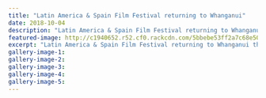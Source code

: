 ```yaml
---
title: "Latin America & Spain Film Festival returning to Whanganui"
date: 2018-10-04
description: "Latin America & Spain Film Festival returning to Whanganui thanks to Beverly, Andrea, Queralt & Marilyn..."
featured-image: http://c1940652.r52.cf0.rackcdn.com/5bbebe53ff2a7c68e500030b/Film-Festival-RCP-4-oct320.jpg
excerpt: "Latin America & Spain Film Festival returning to Whanganui thanks to Beverly Stuart, Andrea Gardner, Queralt Scott & Marilyn Wilkie."
gallery-image-1: 
gallery-image-2: 
gallery-image-3: 
gallery-image-4: 
gallery-image-5: 
---
```

